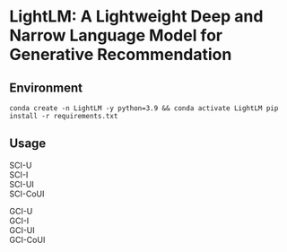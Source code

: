 # LightLM: A Lightweight Deep and Narrow Language Model for Generative Recommendation

## Environment
``conda create -n LightLM -y python=3.9 && conda activate LightLM
pip install -r requirements.txt``

## Usage
SCI-U  
SCI-I  
SCI-UI  
SCI-CoUI  

GCI-U  
GCI-I  
GCI-UI  
GCI-CoUI  
